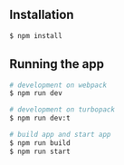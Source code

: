 ## Installation

```bash
$ npm install
```

## Running the app

```bash
# development on webpack
$ npm run dev

# development on turbopack
$ npm run dev:t

# build app and start app
$ npm run build
$ npm run start

```
